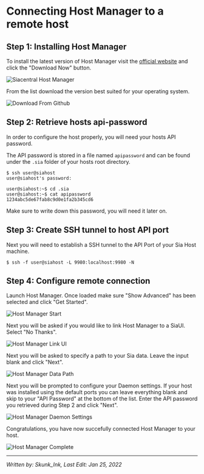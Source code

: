 # Connecting Host Manager to a remote host

## Step 1: Installing Host Manager
To install the latest version of Host Manager visit the [official website](https://siacentral.com/host-manager/) and click the "Download Now" button.

![Siacentral Host Manager](../../../static/assets/hosting/host-manager-remote-connection/download-host-manager.png)

From the list download the version best suited for your operating system.

![Download From Github](../../../static/assets/hosting/host-manager-remote-connection/github-download.png)

## Step 2: Retrieve hosts api-password
In order to configure the host properly, you will need your hosts API password. 

The API password is stored in a file named `apipassword` and can be found under the `.sia` folder of your hosts root directory.
```
$ ssh user@siahost
user@siahost's password:

user@siahost:~$ cd .sia
user@siahost:~$ cat apipassword
1234abc5de67fab8c9d0e1fa2b345cd6
```
Make sure to write down this password, you will need it later on.

## Step 3: Create SSH tunnel to host API port
Next you will need to establish a SSH tunnel to the API Port of your Sia Host machine. 

```
$ ssh -f user@siahost -L 9980:localhost:9980 -N
```

## Step 4: Configure remote connection
Launch Host Manager. Once loaded make sure "Show Advanced" has been selected and click "Get Started".

![Host Manager Start](../../../static/assets/hosting/host-manager-remote-connection/host-manager-start.png)

Next you will be asked if you would like to link Host Manager to a SiaUI. Select "No Thanks".

![Host Manager Link UI](../../../static/assets/hosting/host-manager-remote-connection/host-manager-link-ui.png)

Next you will be asked to specify a path to your Sia data. Leave the input blank and click "Next".

![Host Manager Data Path](../../../static/assets/hosting/host-manager-remote-connection/host-manager-data-path.png)

Next you will be prompted to configure your Daemon settings. If your host was installed using the default ports you can leave everything blank and skip to your "API Password" at the bottom of the list. Enter the API password you retrieved during Step 2 and click "Next".

![Host Manager Daemon Settings](../../../static/assets/hosting/host-manager-remote-connection/host-manager-daemon-settings.png)

Congratulations, you have now succefully connected Host Manager to your host.

![Host Manager Complete](../../../static/assets/hosting/host-manager-remote-connection/host-manager-complete.png)

---
*Written by: Skunk_Ink, Last Edit: Jan 25, 2022*
